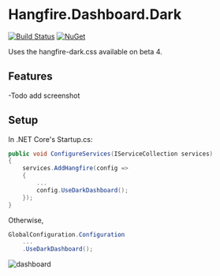 # Hangfire.Dashboard.Dark

[![Build Status](https://vip32.visualstudio.com/Hangfire.Dashboard.Dark/_apis/build/status/vip32.Hangfire.Dashboard.Dark?branchName=master)](https://vip32.visualstudio.com/Hangfire.Dashboard.Dark/_build/latest?definitionId=6&branchName=master)
[![NuGet](https://img.shields.io/nuget/v/Hangfire.Dashboard.Dark.svg)](https://www.nuget.org/packages/Hangfire.Dashboard.Dark/)

Uses the hangfire-dark.css available on beta 4. 

## Features

-Todo add screenshot

## Setup

In .NET Core's Startup.cs:
```c#
public void ConfigureServices(IServiceCollection services)
{
    services.AddHangfire(config =>
    {
        ...
        config.UseDarkDashboard();
    });
}
```

Otherwise,
```c#
GlobalConfiguration.Configuration
    ...
    .UseDarkDashboard();
```

![dashboard](dashboard2.png)
